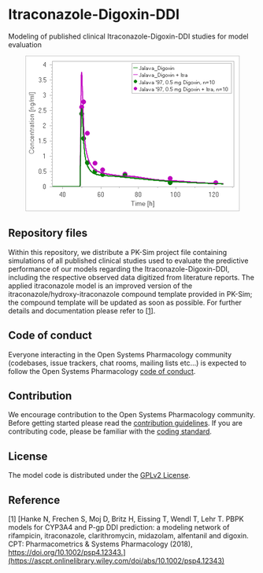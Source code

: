 # Itraconazole-Digoxin-DDI
Modeling of published clinical Itraconazole-Digoxin-DDI studies for model evaluation 


<p align="center">
  <img src="Itraconazole-Digoxin-DDI.png">
</p>

## Repository files
Within this repository, we distribute a PK-Sim project file containing simulations of all published clinical studies used to evaluate the predictive performance of our models regarding the Itraconazole-Digoxin-DDI, including the respective observed data digitized from literature reports. The applied itraconazole model is an improved version of the itraconazole/hydroxy-itraconazole compound template provided in PK-Sim; the compound template will be updated as soon as possible. For further details and documentation please refer to [[1](#reference)]. 

## Code of conduct
Everyone interacting in the Open Systems Pharmacology community (codebases, issue trackers, chat rooms, mailing lists etc...) is expected to follow the Open Systems Pharmacology [code of conduct](https://github.com/Open-Systems-Pharmacology/Suite/blob/master/CODE_OF_CONDUCT.md#contributor-covenant-code-of-conduct).

## Contribution
We encourage contribution to the Open Systems Pharmacology community. Before getting started please read the [contribution guidelines](https://github.com/Open-Systems-Pharmacology/Suite/blob/master/CONTRIBUTING.md#ways-to-contribute). If you are contributing code, please be familiar with the [coding standard](https://github.com/Open-Systems-Pharmacology/Suite/blob/master/CODING_STANDARDS.md#visual-studio-settings).

## License
The model code is distributed under the [GPLv2 License](https://github.com/Open-Systems-Pharmacology/Suite/blob/develop/LICENSE).

## Reference
[1] [Hanke N, Frechen S, Moj D, Britz H, Eissing T, Wendl T, Lehr T. PBPK models for CYP3A4 and P-gp DDI prediction: a modeling network of rifampicin, itraconazole, clarithromycin, midazolam, alfentanil and digoxin. CPT: Pharmacometrics & Systems Pharmacology (2018), https://doi.org/10.1002/psp4.12343.](https://ascpt.onlinelibrary.wiley.com/doi/abs/10.1002/psp4.12343) 
